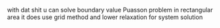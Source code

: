 with dat shit u can solve boundary value Puasson problem in rectangular area
it does use grid method and lower relaxation for system solution